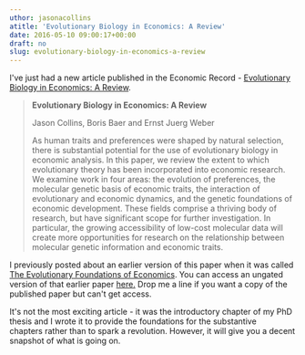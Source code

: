 ```yaml
---
uthor: jasonacollins
atitle: 'Evolutionary Biology in Economics: A Review'
date: 2016-05-10 09:00:17+00:00
draft: no
slug: evolutionary-biology-in-economics-a-review
---
```


I've just had a new article published in the Economic Record - [Evolutionary Biology in Economics: A Review](http://onlinelibrary.wiley.com/doi/10.1111/1475-4932.12260/abstract).

>**Evolutionary Biology in Economics: A Review**
>
>Jason Collins, Boris Baer and Ernst Juerg Weber
>
>As human traits and preferences were shaped by natural selection, there is substantial potential for the use of evolutionary biology in economic analysis. In this paper, we review the extent to which evolutionary theory has been incorporated into economic research. We examine work in four areas: the evolution of preferences, the molecular genetic basis of economic traits, the interaction of evolutionary and economic dynamics, and the genetic foundations of economic development. These fields comprise a thriving body of research, but have significant scope for further investigation. In particular, the growing accessibility of low-cost molecular data will create more opportunities for research on the relationship between molecular genetic information and economic traits.

I previously posted about an earlier version of this paper when it was called [The Evolutionary Foundations of Economics](https://www.jasoncollins.blog/the-evolutionary-foundations-of-economics/). You can access an ungated version of that earlier paper [here.](http://ssrn.com/abstract=2599805) Drop me a line if you want a copy of the published paper but can't get access.

It's not the most exciting article - it was the introductory chapter of my PhD thesis and I wrote it to provide the foundations for the substantive chapters rather than to spark a revolution. However, it will give you a decent snapshot of what is going on.
